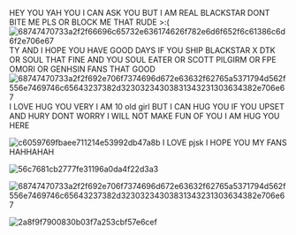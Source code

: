 

HEY YOU YAH YOU I CAN ASK YOU BUT I AM REAL BLACKSTAR DONT BITE ME PLS
OR BLOCK ME THAT RUDE >:(
![68747470733a2f2f66696c65732e636174626f782e6d6f652f6c61386c6d6f2e706e67](https://github.com/user-attachments/assets/eddf4b4c-4ab7-43ce-bac1-6e8a58b3ef5e)
TY AND I HOPE YOU HAVE GOOD DAYS IF YOU SHIP BLACKSTAR X DTK OR SOUL THAT FINE AND YOU SOUL EATER OR SCOTT PILGIRM OR FPE OMORI OR GENHSIN FANS THAT GOOD ![68747470733a2f2f692e706f7374696d672e63632f62765a5371794d562f556e7469746c65643237382d32303234303831343231303634382e706e67](https://github.com/user-attachments/assets/3cca81d0-1356-4b4a-9790-600fd723ab87)
I LOVE HUG YOU VERY I AM 10 old girl BUT I CAN HUG YOU IF YOU UPSET AND HURY DONT WORRY I WILL NOT MAKE FUN OF YOU I AM HUG YOU HERE 


![c6059769fbaee711214e53992db47a8b](https://github.com/user-attachments/assets/44578462-86e3-4ff0-8eac-e62f8d45630f)
I LOVE pjsk  I HOPE YOU MY FANS HAHHAHAH

![56c7681cb2777fe31196a0da4f22d3a3](https://github.com/user-attachments/assets/3abc3121-2670-46f6-93c3-418473d0e1e2)

![68747470733a2f2f692e706f7374696d672e63632f62765a5371794d562f556e7469746c65643237382d32303234303831343231303634382e706e67](https://github.com/user-attachments/assets/0587a235-98bc-4534-b81b-214aaeb6f6b8)



![2a8f9f7900830b03f7a253cbf57e6cef](https://github.com/user-attachments/assets/37365a45-9dbb-4afe-a370-970334062920)
